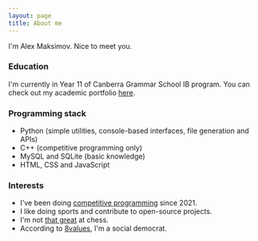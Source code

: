 ```yaml
---
layout: page
title: About me
---
```


I'm Alex Maksimov. Nice to meet you.

### Education

I'm currently in Year 11 of Canberra Grammar School IB program. You can check out my academic portfolio [here](https://asmaksimov2007.github.io/portfolio-alex).

### Programming stack

- Python (simple utilities, console-based interfaces, file generation and APIs)
- C++ (competitive programming only)
- MySQL and SQLite (basic knowledge)
- HTML, CSS and JavaScript

### Interests

- I've been doing [competitive programming](https://codeforces.com/profile/ad_red) since 2021.
- I like doing sports and contribute to open-source projects.
- I'm not [that great](https://lichess.org/@/alex_maksimov) at chess.
- According to [8values](https://8values.github.io), I'm a social democrat.